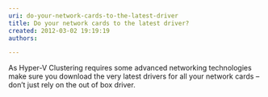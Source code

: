 ```yaml
---
uri: do-your-network-cards-to-the-latest-driver
title: Do your network cards to the latest driver?
created: 2012-03-02 19:19:19
authors:

---
```





<span class='intro'> As Hyper-V Clustering requires some advanced networking technologies make sure you download the very latest drivers for all your network cards – don’t just rely on the out of box driver.  </span>




